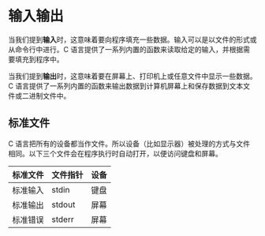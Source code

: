 # 输入输出

当我们提到**输入**时，这意味着要向程序填充一些数据。输入可以是以文件的形式或从命令行中进行。C 语言提供了一系列内置的函数来读取给定的输入，并根据需要填充到程序中。

当我们提到**输出**时，这意味着要在屏幕上、打印机上或任意文件中显示一些数据。C 语言提供了一系列内置的函数来输出数据到计算机屏幕上和保存数据到文本文件或二进制文件中。



## 标准文件

C 语言把所有的设备都当作文件。所以设备（比如显示器）被处理的方式与文件相同。以下三个文件会在程序执行时自动打开，以便访问键盘和屏幕。

| 标准文件 | 文件指针 | 设备 |
| -------- | -------- | ---- |
| 标准输入 | stdin    | 键盘 |
| 标准输出 | stdout   | 屏幕 |
| 标准错误 | stderr   | 屏幕 |

